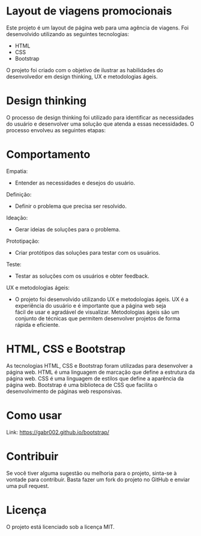 # Layout de viagens promocionais
Este projeto é um layout de página web para uma agência de viagens. Foi desenvolvido utilizando as seguintes tecnologias:

- HTML
- CSS
- Bootstrap
  
O projeto foi criado com o objetivo de ilustrar as habilidades do desenvolvedor em design thinking, UX e metodologias ágeis.

# Design thinking
O processo de design thinking foi utilizado para identificar as necessidades do usuário e desenvolver uma solução que atenda a essas necessidades. O processo envolveu as seguintes etapas:

# Comportamento

Empatia:
  - Entender as necessidades e desejos do usuário.

Definição:
  - Definir o problema que precisa ser resolvido.

Ideação:
  - Gerar ideias de soluções para o problema.

Prototipação:
  - Criar protótipos das soluções para testar com os usuários.

Teste:
  - Testar as soluções com os usuários e obter feedback.

UX e metodologias ágeis:
  - O projeto foi desenvolvido utilizando UX e metodologias ágeis. UX é a experiência do usuário e é importante que a página web seja   
  fácil de usar e agradável de visualizar. Metodologias ágeis são um conjunto de técnicas que permitem desenvolver projetos de forma 
  rápida e eficiente.

# HTML, CSS e Bootstrap
As tecnologias HTML, CSS e Bootstrap foram utilizadas para desenvolver a página web. HTML é uma linguagem de marcação que define a estrutura da página web. CSS é uma linguagem de estilos que define a aparência da página web. Bootstrap é uma biblioteca de CSS que facilita o desenvolvimento de páginas web responsivas.

# Como usar
 Link: https://gabr002.github.io/bootstrap/

# Contribuir
Se você tiver alguma sugestão ou melhoria para o projeto, sinta-se à vontade para contribuir. Basta fazer um fork do projeto no GitHub e enviar uma pull request.

# Licença
O projeto está licenciado sob a licença MIT.
